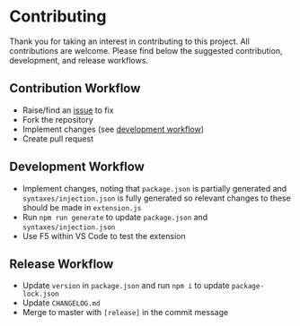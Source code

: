 # Contributing

Thank you for taking an interest in contributing to this project. All contributions are welcome. Please find below the suggested contribution, development, and release workflows.

## Contribution Workflow

- Raise/find an [issue](https://github.com/harrydowning/yaml-embedded-languages/issues) to fix
- Fork the repository
- Implement changes (see [development workflow](#development-workflow))
- Create pull request

## Development Workflow

- Implement changes, noting that `package.json` is partially generated and `syntaxes/injection.json` is fully generated so relevant changes to these should be made in `extension.js`
- Run `npm run generate` to update `package.json` and `syntaxes/injection.json`
- Use F5 within VS Code to test the extension

## Release Workflow

- Update `version` in `package.json` and run `npm i` to update `package-lock.json`
- Update `CHANGELOG.md`
- Merge to master with `[release]` in the commit message
